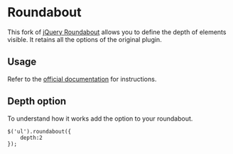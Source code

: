 # Roundabout

This fork of [jQuery Roundabout](https://github.com/fredleblanc/roundabout) allows you to define the depth of elements visible. It retains all the options of the original plugin.

## Usage

Refer to the [official documentation](https://github.com/fredleblanc/roundabout) for instructions.

## Depth option

To understand how it works add the option to your roundabout.

```
$('ul').roundabout({
    depth:2
});
```
